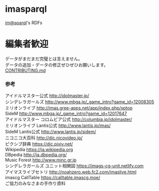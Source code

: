 # imasparql
[im@sparql](https://sparql.crssnky.xyz/imas/)'s RDFs

# 編集者歓迎
データがまだまだ完璧とは言えません。  
データの追加・データの修正ぜひぜひお願いします。    
[CONTRIBUTING.md](https://github.com/imas/imasparql/blob/master/CONTRIBUTING.md)

### 参考
アイドルマスター公式 http://idolmaster.jp/  
シンデレラガールズ http://www.mbga.jp/_game_intro?game_id=12008305  
ミリオンライブ http://imas.gree-apps.net/app/index.php/sptop  
SideM http://www.mbga.jp/_game_intro?game_id=12017647  
アイドルマスター コロムビア公式 http://columbia.jp/idolmaster/  
ミリオンライブ Lantis公式 http://www.lantis.jp/imas/  
SideM Lantis公式 http://www.lantis.jp/sidem/  
ニコニコ大百科 http://dic.nicovideo.jp/  
ピクシブ辞典 https://dic.pixiv.net/    
Wikipedia https://ja.wikipedia.org  
DBpedia http://ja.dbpedia.org/  
Music Forest http://www.minc.gr.jp  
シンデレラガールズ ユニット相関図 https://imags-cg-unit.netlify.com    
アイマスライブセトリ http://noahzero.web.fc2.com/imaslive.html  
imascg CallTable https://calltable.imascg.moe/  
ご協力のみなさまの手作り資料
